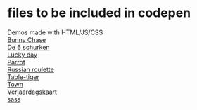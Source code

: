 # files to be included in codepen
Demos made with HTML/JS/CSS<br>
<a href="http://bermarte.github.io/codepen/Bunny_Chase/" target="_blank">Bunny Chase</a><br>
<a href="http://bermarte.github.io/codepen/De_6_schurken/" target="_blank"> De 6 schurken</a><br>
<a href="http://bermarte.github.io/codepen/Lucky_day/" target="_blank"> Lucky day</a><br>
<a href="http://bermarte.github.io/codepen/Parrot/" target="_blank"> Parrot</a><br>
<a href="http://bermarte.github.io/codepen/Russian_roulette/" target="_blank"> Russian roulette</a><br>
<a href="http://bermarte.github.io/codepen/Table-tiger/" target="_blank"> Table-tiger</a><br>
<a href="http://bermarte.github.io/codepen/Town/" target="_blank"> Town</a><br>
<a href="http://bermarte.github.io/codepen/Verjaardagskaart/" target="_blank"> Verjaardagskaart</a><br>
<a href="http://bermarte.github.io/codepen/sass/" target="_blank"> sass</a><br>
